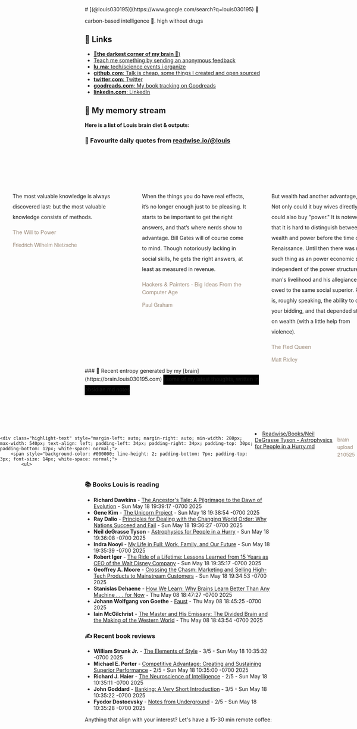 <link rel="shortcut icon" href="/favicon.ico">
# [(@louis030195)](https://www.google.com/search?q=louis030195) 🤔

carbon-based intelligence 🐒. high without drugs

## 🔗 Links

- [**🌚the darkest corner of my brain 🧠**)](https://brain.louis030195.com)
- [Teach me something by sending an anonymous feedback](https://www.admonymous.co/louis030195)
- [**lu.ma**: tech/science events i organize](https://lu.ma/u/louis030195/events?past=1)
- [**github.com**: Talk is cheap, some things I created and open sourced](https://github.com/louis030195)
- [**twitter.com**: Twitter](https://twitter.com/@louis030195)
- [**goodreads.com**: My book tracking on Goodreads](https://www.goodreads.com/user/show/103091881-louis-beaumont)
- [**linkedin.com**: LinkedIn](https://www.linkedin.com/in/louis030195)

## 🌊 My memory stream

**Here is a list of Louis brain diet & outputs:**

### 👋 Favourite daily quotes from [readwise.io/@louis](https://readwise.io/@louis)
<div class="some-highlights" style="display: flex;
  margin-left: -50vw;
  left: 50%;
  overflow-x: scroll;
  width: 100vw;
  position: relative; margin-top: 6rem;">
<div class="highlight-text" style="margin-left: auto; margin-right: auto; min-width: 280px; max-width: 540px; text-align: left; padding-left: 34px; padding-right: 34px; padding-top: 30px; padding-bottom: 12px; white-space: normal;">
<span style="background-color: transparent; line-height: 2; padding-bottom: 7px; padding-top: 3px; font-size: 14px; white-space: normal;">
          The most valuable knowledge is always discovered last: but the most valuable knowledge consists of methods.
        </span>
<div style="font-family: Helvetica, Arial, sans-serif;">
<div style='font-size: 14px; margin-bottom: 0; margin-top: 10px; font-family: "Raleway", "HelveticaNeue", "Helvetica Neue", Helvetica, Arial, sans-serif; white-space: normal; font-display: swap;'>
<p style="margin-bottom: 0; font-size: 15px; margin-bottom: 2px; color: #9f8e7d">The Will to Power</p>
<p style="margin-bottom: 0; color: #9f8e7d">Friedrich Wilhelm Nietzsche</p>
</div>
</div>
</div>
<div class="highlight-text" style="margin-left: auto; margin-right: auto; min-width: 280px; max-width: 540px; text-align: left; padding-left: 34px; padding-right: 34px; padding-top: 30px; padding-bottom: 12px; white-space: normal;">
<span style="background-color: transparent; line-height: 2; padding-bottom: 7px; padding-top: 3px; font-size: 14px; white-space: normal;">
          When the things you do have real effects, it’s no longer enough just to be pleasing. It starts to be important to get the right answers, and that’s where nerds show to advantage. Bill Gates will of course come to mind. Though notoriously lacking in social skills, he gets the right answers, at least as measured in revenue.
        </span>
<div style="font-family: Helvetica, Arial, sans-serif;">
<div style='font-size: 14px; margin-bottom: 0; margin-top: 10px; font-family: "Raleway", "HelveticaNeue", "Helvetica Neue", Helvetica, Arial, sans-serif; white-space: normal; font-display: swap;'>
<p style="margin-bottom: 0; font-size: 15px; margin-bottom: 2px; color: #9f8e7d">Hackers &amp; Painters - Big Ideas From the Computer Age</p>
<p style="margin-bottom: 0; color: #9f8e7d">Paul Graham</p>
</div>
</div>
</div>
<div class="highlight-text" style="margin-left: auto; margin-right: auto; min-width: 280px; max-width: 540px; text-align: left; padding-left: 34px; padding-right: 34px; padding-top: 30px; padding-bottom: 12px; white-space: normal;">
<span style="background-color: transparent; line-height: 2; padding-bottom: 7px; padding-top: 3px; font-size: 14px; white-space: normal;">
          But wealth had another advantage, too. Not only could it buy wives directly, it could also buy "power." It is noteworthy that it is hard to distinguish between wealth and power before the time of the Renaissance. Until then there was no such thing as an power economic sector independent of the power structure. A man's livelihood and his allegiance were owed to the same social superior. Power is, roughly speaking, the ability to call do your bidding, and that depended strictly on wealth (with a little help from violence).
        </span>
<div style="font-family: Helvetica, Arial, sans-serif;">
<div style='font-size: 14px; margin-bottom: 0; margin-top: 10px; font-family: "Raleway", "HelveticaNeue", "Helvetica Neue", Helvetica, Arial, sans-serif; white-space: normal; font-display: swap;'>
<p style="margin-bottom: 0; font-size: 15px; margin-bottom: 2px; color: #9f8e7d">The Red Queen</p>
<p style="margin-bottom: 0; color: #9f8e7d">Matt Ridley</p>
</div>
</div>
</div>
</div>
### 🧠 Recent entropy generated by my [brain](https://brain.louis030195.com)
<span style="background-color: #000000; line-height: 2; padding-bottom: 7px; padding-top: 3px; font-size: 14px; white-space: normal;">
    ℹ️ some of my latest thoughts, written in obsidian.md notes
</span>
<div class="some-highlights" style="display: flex;
    margin-left: -50vw;
    left: 50%;
    overflow-x: scroll;
    width: 100vw;
    position: relative; margin-top: 6rem;">
    
    <div class="highlight-text" style="margin-left: auto; margin-right: auto; min-width: 280px; max-width: 540px; text-align: left; padding-left: 34px; padding-right: 34px; padding-top: 30px; padding-bottom: 12px; white-space: normal;">
        <span style="background-color: #000000; line-height: 2; padding-bottom: 7px; padding-top: 3px; font-size: 14px; white-space: normal;">
            <ul>
<li><a href="https://brain.louis030195.com/Readwise/Books/Neil%20DeGrasse%20Tyson%20-%20Astrophysics%20for%20People%20in%20a%20Hurry.md">Readwise/Books/Neil DeGrasse Tyson - Astrophysics for People in a Hurry.md</a></li>
            </ul>
        </span>
        <div style="font-family: Helvetica, Arial, sans-serif;">
            <div style='font-size: 14px; margin-bottom: 0; margin-top: 10px; font-family: "Raleway", "HelveticaNeue", "Helvetica Neue", Helvetica, Arial, sans-serif; white-space: normal; font-display: swap;'>
                <p style="margin-bottom: 0; color: #9f8e7d">brain upload 210525</p>
            </div>
        </div>
    </div>
    
</div>


### 📚 Books Louis is reading

-   **Richard Dawkins**  - [The Ancestor&#39;s Tale: A Pilgrimage to the Dawn of Evolution](https://www.goodreads.com/book/show/17977.The_Ancestor_s_Tale) - Sun May 18 19:39:17 -0700 2025
-   **Gene Kim**  - [The Unicorn Project](https://www.goodreads.com/book/show/44333183-the-unicorn-project) - Sun May 18 19:38:54 -0700 2025
-   **Ray Dalio**  - [Principles for Dealing with the Changing World Order: Why Nations Succeed and Fail](https://www.goodreads.com/book/show/52962238-principles-for-dealing-with-the-changing-world-order) - Sun May 18 19:36:27 -0700 2025
-   **Neil deGrasse Tyson**  - [Astrophysics for People in a Hurry](https://www.goodreads.com/book/show/32191710-astrophysics-for-people-in-a-hurry) - Sun May 18 19:36:08 -0700 2025
-   **Indra  Nooyi**  - [My Life in Full: Work, Family, and Our Future](https://www.goodreads.com/book/show/57499853-my-life-in-full) - Sun May 18 19:35:39 -0700 2025
-   **Robert Iger**  - [The Ride of a Lifetime: Lessons Learned from 15 Years as CEO of the Walt Disney Company](https://www.goodreads.com/book/show/44525305-the-ride-of-a-lifetime) - Sun May 18 19:35:17 -0700 2025
-   **Geoffrey A. Moore**  - [Crossing the Chasm: Marketing and Selling High-Tech Products to Mainstream Customers](https://www.goodreads.com/book/show/61329.Crossing_the_Chasm) - Sun May 18 19:34:53 -0700 2025
-   **Stanislas Dehaene**  - [How We Learn: Why Brains Learn Better Than Any Machine . . . for Now](https://www.goodreads.com/book/show/46064083-how-we-learn) - Thu May 08 18:47:27 -0700 2025
-   **Johann Wolfgang von Goethe**  - [Faust](https://www.goodreads.com/book/show/406373.Faust) - Thu May 08 18:45:25 -0700 2025
-   **Iain McGilchrist**  - [The Master and His Emissary: The Divided Brain and the Making of the Western World](https://www.goodreads.com/book/show/6968772-the-master-and-his-emissary) - Thu May 08 18:43:54 -0700 2025

### ✍ Recent book reviews

-   **William Strunk Jr.**  - [The Elements of Style](https://www.goodreads.com/book/show/33514.The_Elements_of_Style) - 3/5 - Sun May 18 10:35:32 -0700 2025
-   **Michael E. Porter**  - [Competitive Advantage: Creating and Sustaining Superior Performance](https://www.goodreads.com/book/show/134776.Competitive_Advantage) - 2/5 - Sun May 18 10:35:00 -0700 2025
-   **Richard J. Haier**  - [The Neuroscience of Intelligence](https://www.goodreads.com/book/show/22480600-the-neuroscience-of-intelligence) - 2/5 - Sun May 18 10:35:11 -0700 2025
-   **John      Goddard**  - [Banking: A Very Short Introduction](https://www.goodreads.com/book/show/26262657-banking) - 3/5 - Sun May 18 10:35:22 -0700 2025
-   **Fyodor Dostoevsky**  - [Notes from Underground](https://www.goodreads.com/book/show/49455.Notes_from_Underground) - 2/5 - Sun May 18 10:35:28 -0700 2025

Anything that align with your interest? Let's have a 15-30 min remote coffee:


<div style="width:100%;height:100%;overflow:scroll" id="my-cal-inline"></div>
<script type="text/javascript">
  (function (C, A, L) { let p = function (a, ar) { a.q.push(ar); }; let d = C.document; C.Cal = C.Cal || function () { let cal = C.Cal; let ar = arguments; if (!cal.loaded) { cal.ns = {}; cal.q = cal.q || []; d.head.appendChild(d.createElement("script")).src = A; cal.loaded = true; } if (ar[0] === L) { const api = function () { p(api, arguments); }; const namespace = ar[1]; api.q = api.q || []; typeof namespace === "string" ? (cal.ns[namespace] = api) && p(api, ar) : p(cal, ar); return; } p(cal, ar); }; })(window, "https://app.cal.com/embed/embed.js", "init");
Cal("init", "cof", {origin:"https://cal.com"});

  Cal.ns.cof("inline", {
	elementOrSelector:"#my-cal-inline",
	calLink: "louis030195/cof",
	layout: "month_view"
  });
  
  Cal.ns.cof("ui", {"styles":{"branding":{"brandColor":"#000000"}},"hideEventTypeDetails":false,"layout":"month_view"});
  </script>
  
